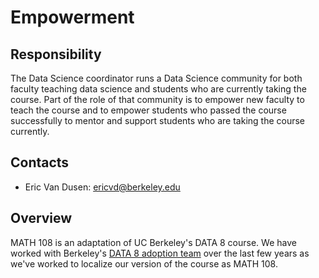 # Empowerment

## Responsibility
The Data Science coordinator runs a Data Science community for both faculty teaching data science and students who are currently taking the course. Part of the role of that community is to empower new faculty to teach the course and to empower students who passed the course successfully to mentor and support students who are taking the course currently.

## Contacts
- Eric Van Dusen: ericvd@berkeley.edu

## Overview
MATH 108 is an adaptation of UC Berkeley's DATA 8 course. We have worked with Berkeley's [DATA 8 adoption team](https://cdss.berkeley.edu/dsus/educationalpartners/data8-adoption) over the last few years as we've worked to localize our version of the course as MATH 108.